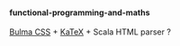#### functional-programming-and-maths

[Bulma CSS](https://github.com/jgthms/bulma) + [KaTeX](https://github.com/KaTeX/KaTeX) + Scala HTML parser ?
